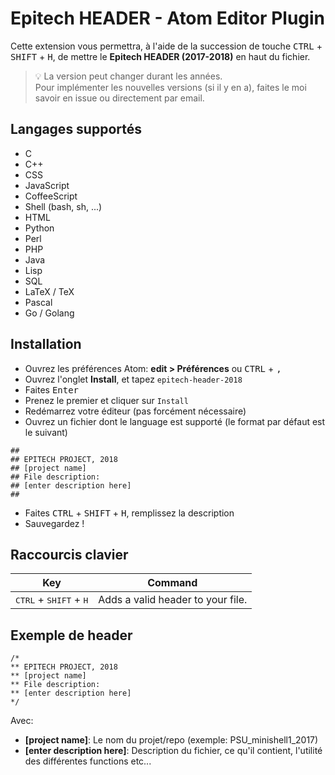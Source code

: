 # Epitech HEADER - Atom Editor Plugin

Cette extension vous permettra, à l'aide de la succession de touche <kbd>CTRL</kbd> + <kbd>SHIFT</kbd> + <kbd>H</kbd>,
de mettre le **Epitech HEADER (2017-2018)** en haut du fichier.

> :bulb: La version peut changer durant les années.<br />
> Pour implémenter les nouvelles versions (si il y en a), faites le moi savoir en issue ou directement par email.

## Langages supportés

- C
- C++
- CSS
- JavaScript
- CoffeeScript
- Shell (bash, sh, ...)
- HTML
- Python
- Perl
- PHP
- Java
- Lisp
- SQL
- LaTeX / TeX
- Pascal
- Go / Golang

## Installation

- Ouvrez les préférences Atom: **edit > Préférences** ou <kbd>CTRL</kbd> + <kbd>,</kbd>
- Ouvrez l'onglet **Install**, et tapez `epitech-header-2018`
- Faites <kbd>Enter</kbd>
- Prenez le premier et cliquer sur `Install`
- Redémarrez votre éditeur (pas forcément nécessaire)
- Ouvrez un fichier dont le language est supporté (le format par défaut est le suivant)

```
##
## EPITECH PROJECT, 2018
## [project name]
## File description:
## [enter description here]
##
```

- Faites <kbd>CTRL</kbd> + <kbd>SHIFT</kbd> + <kbd>H</kbd>, remplissez la description
- Sauvegardez !

## Raccourcis clavier

|Key|Command|
|---|---|
|<kbd>CTRL</kbd> + <kbd>SHIFT</kbd> + <kbd>H</kbd>|Adds a valid header to your file.|

## Exemple de header

```
/*
** EPITECH PROJECT, 2018
** [project name]
** File description:
** [enter description here]
*/
```

Avec:
  - **[project name]**: Le nom du projet/repo (exemple: PSU_minishell1_2017)
  - **[enter description here]**: Description du fichier, ce qu'il contient, l'utilité des différentes functions etc...
